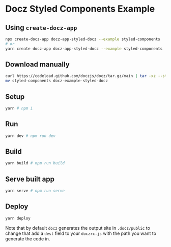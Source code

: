 # Docz Styled Components Example

## Using `create-docz-app`

```sh
npx create-docz-app docz-app-styled-docz --example styled-components
# or
yarn create docz-app docz-app-styled-docz --example styled-components
```

## Download manually

```sh
curl https://codeload.github.com/doczjs/docz/tar.gz/main | tar -xz --strip=2 docz-main/examples/styled-components
mv styled-components docz-example-styled-docz
```

## Setup

```sh
yarn # npm i
```

## Run

```sh
yarn dev # npm run dev
```

## Build

```sh
yarn build # npm run build
```

## Serve built app

```sh
yarn serve # npm run serve
```

## Deploy

```sh
yarn deploy
```

Note that by default `docz` generates the output site in `.docz/public` to change that add a `dest` field to your `doczrc.js` with the path you want to generate the code in.
